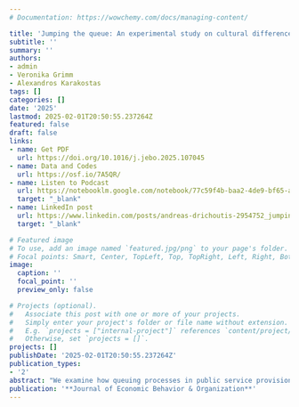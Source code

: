 ```yaml
---
# Documentation: https://wowchemy.com/docs/managing-content/

title: 'Jumping the queue: An experimental study on cultural differences in bribing attitudes among Greeks and Germans'
subtitle: ''
summary: ''
authors:
- admin
- Veronika Grimm
- Alexandros Karakostas
tags: []
categories: []
date: '2025'
lastmod: 2025-02-01T20:50:55.237264Z
featured: false
draft: false
links:
- name: Get PDF
  url: https://doi.org/10.1016/j.jebo.2025.107045
- name: Data and Codes
  url: https://osf.io/7A5QR/
- name: Listen to Podcast
  url: https://notebooklm.google.com/notebook/77c59f4b-baa2-4de9-bf65-abab28ebf31b/audio
  target: "_blank"
- name: LinkedIn post
  url: https://www.linkedin.com/posts/andreas-drichoutis-2954752_jumping-the-queue-an-experimental-study-activity-7329034758833725440-Fz2d?utm_source=share&utm_medium=member_desktop&rcm=ACoAAABsqlEBoF_xgHc2eVCBGQpzy5IlfEmmEnY  
  target: "_blank"

# Featured image
# To use, add an image named `featured.jpg/png` to your page's folder.
# Focal points: Smart, Center, TopLeft, Top, TopRight, Left, Right, BottomLeft, Bottom, BottomRight.
image:
  caption: ''
  focal_point: ''
  preview_only: false

# Projects (optional).
#   Associate this post with one or more of your projects.
#   Simply enter your project's folder or file name without extension.
#   E.g. `projects = ["internal-project"]` references `content/project/deep-learning/index.md`.
#   Otherwise, set `projects = []`.
projects: []
publishDate: '2025-02-01T20:50:55.237264Z'
publication_types: 
- '2'
abstract: "We examine how queuing processes in public service provision influence individuals propensity to engage in bribery. We introduce the queue-jumping game, distinguishing between queue-jumping bribes (to advance one's position) and counter-bribes (to maintain one's position when threatened by queue-jumping). Participants from Greece and Germany, countries with different levels of perceived corruption, played the game in monocultural and intercultural groups. Our findings reveal that in monocultural settings, Greek participants initially exhibited higher bribery rates than German participants, driven primarily by more frequent queue-jumping. However, these cultural differences diminished over repeated interactions, suggesting strategic adaptation. Crucially, analysis indicates that bribing to queue-jump incurs a substantially higher moral cost than counter-bribing for both nationalities. Furthermore, Greek participants perceived counter-bribing as significantly more socially inappropriate than their German counterparts, helping explain the higher initial rates of queue-jumping among Greek participants. In intercultural groups, we found only limited evidence of minority participants adjusting behavior towards majority norms, although minorities consistently earned less regardless of nationality."
publication: '**Journal of Economic Behavior & Organization**'
---
```

